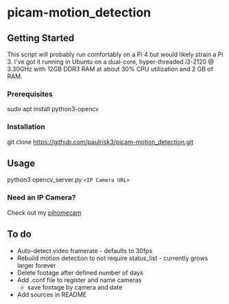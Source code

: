 # picam-motion_detection

## Getting Started
This script will probably run comfortably on a Pi 4 but would likely strain a Pi 3. I've got it running in Ubuntu on a dual-core, hyper-threaded i3-2120 @ 3.30GHz with 12GB DDR3 RAM at about 30% CPU utilization and 2 GB of RAM.

### Prerequisites
sudo apt install python3-opencv

### Installation
git clone https://github.com/paulrisk3/picam-motion_detection.git

## Usage
python3 opencv_server.py `<IP Camera URL>`

### Need an IP Camera?
Check out my [pihomecam](https://github.com/paulrisk3/pihomecam)

## To do
* Auto-detect video framerate - defaults to 30fps
* Rebuild motion detection to not require status_list - currently grows larger forever
* Delete footage after defined number of days
* Add .conf file to register and name cameras
  * save footage by camera and date
* Add sources in README
